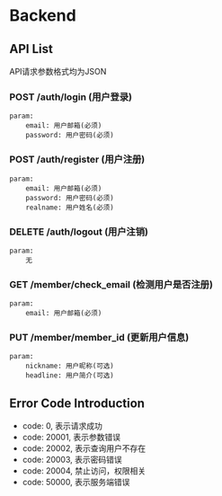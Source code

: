 # Backend

## API List
API请求参数格式均为JSON

### POST /auth/login (用户登录)
	param:
		email: 用户邮箱(必须)
		password: 用户密码(必须)

### POST /auth/register (用户注册)
	param:
		email: 用户邮箱(必须)
		password: 用户密码(必须)
		realname: 用户姓名(必须)

### DELETE /auth/logout (用户注销)
	param:
		无

### GET /member/check_email (检测用户是否注册)
	param:
		email: 用户邮箱(必须)

### PUT /member/member_id (更新用户信息)
	param:
		nickname: 用户昵称(可选)
		headline: 用户简介(可选)

## Error Code Introduction

+   code: 0, 表示请求成功
+   code: 20001, 表示参数错误
+   code: 20002, 表示查询用户不存在
+   code: 20003, 表示密码错误
+	code: 20004, 禁止访问，权限相关
+   code: 50000, 表示服务端错误